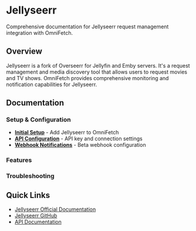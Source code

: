 # Jellyseerr

Comprehensive documentation for Jellyseerr request management integration with OmniFetch.

## Overview

Jellyseerr is a fork of Overseerr for Jellyfin and Emby servers. It's a request management and media discovery tool that allows users to request movies and TV shows. OmniFetch provides comprehensive monitoring and notification capabilities for Jellyseerr.

## Documentation

### Setup & Configuration
- **[Initial Setup](setup.md)** - Add Jellyseerr to OmniFetch
- **[API Configuration](setup.md)** - API key and connection settings
- **[Webhook Notifications](webhooks.md)** - Beta webhook configuration

### Features

### Troubleshooting

## Quick Links

- [Jellyseerr Official Documentation](https://docs.jellyseerr.dev/)
- [Jellyseerr GitHub](https://github.com/Fallenbagel/jellyseerr)
- [API Documentation](https://docs.jellyseerr.dev/api)